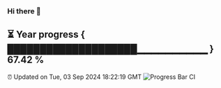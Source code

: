 ### Hi there 👋
⏳ Year progress { ████████████████████▁▁▁▁▁▁▁▁▁▁ } 67.42 %
---
⏰ Updated on Tue, 03 Sep 2024 18:22:19 GMT
![Progress Bar CI](https://github.com/liununu/liununu/workflows/Progress%20Bar%20CI/badge.svg)
